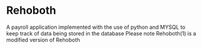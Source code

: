 # Rehoboth
A payroll application implemented with the use of python and MYSQL to keep track of data being stored in the database
Please note Rehoboth(1) is a modified version of Rehoboth 
